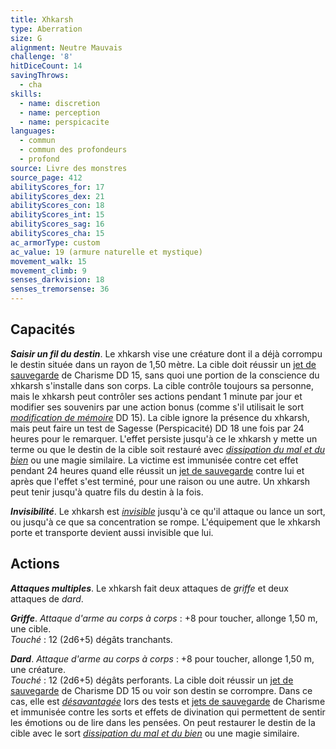 ```yaml
---
title: Xhkarsh
type: Aberration
size: G
alignment: Neutre Mauvais
challenge: '8'
hitDiceCount: 14
savingThrows:
  - cha
skills:
  - name: discretion
  - name: perception
  - name: perspicacite
languages:
  - commun
  - commun des profondeurs
  - profond
source: Livre des monstres
source_page: 412
abilityScores_for: 17
abilityScores_dex: 21
abilityScores_con: 18
abilityScores_int: 15
abilityScores_sag: 16
abilityScores_cha: 15
ac_armorType: custom
ac_value: 19 (armure naturelle et mystique)
movement_walk: 15
movement_climb: 9
senses_darkvision: 18
senses_tremorsense: 36
---
```

## Capacités
_**Saisir un fil du destin**_. Le xhkarsh vise une créature dont il a déjà corrompu le destin située dans un rayon de 1,50 mètre. La cible doit réussir un [jet de sauvegarde](/utiliser-les-caracteristiques/#jets-de-sauvegarde) de Charisme DD 15, sans quoi une portion de la conscience du xhkarsh s'installe dans son corps. La cible contrôle toujours sa personne, mais le xhkarsh peut contrôler ses actions pendant 1 minute par jour et modifier ses souvenirs par une action bonus (comme s'il utilisait le sort [_modification de mémoire_](/grimoire/modification-de-memoire/) DD 15). La cible ignore la présence du xhkarsh, mais peut faire un test de Sagesse (Perspicacité) DD 18 une fois par 24 heures pour le remarquer. L'effet persiste jusqu'à ce le xhkarsh y mette un terme ou que le destin de la cible soit restauré avec [_dissipation du mal et du bien_](/grimoire/dissipation-du-mal-et-du-bien/) ou une magie similaire. La victime est immunisée contre cet effet pendant 24 heures quand elle réussit un [jet de sauvegarde](/utiliser-les-caracteristiques/#jets-de-sauvegarde) contre lui et après que l'effet s'est terminé, pour une raison ou une autre. Un xhkarsh peut tenir jusqu'à quatre fils du destin à la fois.

_**Invisibilité**_. Le xhkarsh est [_invisible_](/gerer-la-sante-du-personnage/#invisible) jusqu'à ce qu'il attaque ou lance un sort, ou jusqu'à ce que sa concentration se rompe. L'équipement que le xhkarsh porte et transporte devient aussi invisible que lui.

## Actions
_**Attaques multiples**_. Le xhkarsh fait deux attaques de _griffe_ et deux attaques de _dard_.

_**Griffe**_. _Attaque d'arme au corps à corps_ : +8 pour toucher, allonge 1,50 m, une cible.  
_Touché_ : 12 (2d6+5) dégâts tranchants.

_**Dard**_. _Attaque d'arme au corps à corps_ : +8 pour toucher, allonge 1,50 m, une créature.  
_Touché_ : 12 (2d6+5) dégâts perforants. La cible doit réussir un [jet de sauvegarde](/utiliser-les-caracteristiques/#jets-de-sauvegarde) de Charisme DD 15 ou voir son destin se corrompre. Dans ce cas, elle est [_désavantagée_](/utiliser-les-caracteristiques/#avantage-et-desavantage) lors des tests et [jets de sauvegarde](/utiliser-les-caracteristiques/#jets-de-sauvegarde) de Charisme et immunisée contre les sorts et effets de divination qui permettent de sentir les émotions ou de lire dans les pensées. On peut restaurer le destin de la cible avec le sort [_dissipation du mal et du bien_](/grimoire/dissipation-du-mal-et-du-bien/) ou une magie similaire.
